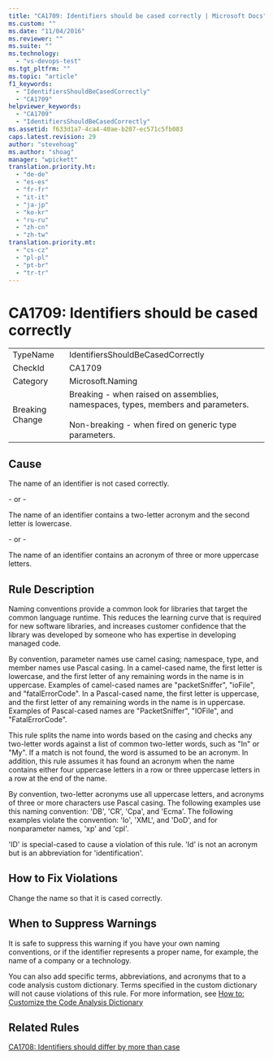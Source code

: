 ```yaml
---
title: "CA1709: Identifiers should be cased correctly | Microsoft Docs"
ms.custom: ""
ms.date: "11/04/2016"
ms.reviewer: ""
ms.suite: ""
ms.technology: 
  - "vs-devops-test"
ms.tgt_pltfrm: ""
ms.topic: "article"
f1_keywords: 
  - "IdentifiersShouldBeCasedCorrectly"
  - "CA1709"
helpviewer_keywords: 
  - "CA1709"
  - "IdentifiersShouldBeCasedCorrectly"
ms.assetid: f633d1a7-4ca4-40ae-b207-ec571c5fb083
caps.latest.revision: 29
author: "stevehoag"
ms.author: "shoag"
manager: "wpickett"
translation.priority.ht: 
  - "de-de"
  - "es-es"
  - "fr-fr"
  - "it-it"
  - "ja-jp"
  - "ko-kr"
  - "ru-ru"
  - "zh-cn"
  - "zh-tw"
translation.priority.mt: 
  - "cs-cz"
  - "pl-pl"
  - "pt-br"
  - "tr-tr"
---
```

# CA1709: Identifiers should be cased correctly
|||  
|-|-|  
|TypeName|IdentifiersShouldBeCasedCorrectly|  
|CheckId|CA1709|  
|Category|Microsoft.Naming|  
|Breaking Change|Breaking - when raised on assemblies, namespaces, types, members and parameters.<br /><br /> Non-breaking - when fired on generic type parameters.|  
  
## Cause  
 The name of an identifier is not cased correctly.  
  
 \- or -  
  
 The name of an identifier contains a two-letter acronym and the second letter is lowercase.  
  
 \- or -  
  
 The name of an identifier contains an acronym of three or more uppercase letters.  
  
## Rule Description  
 Naming conventions provide a common look for libraries that target the common language runtime. This reduces the learning curve that is required for new software libraries, and increases customer confidence that the library was developed by someone who has expertise in developing managed code.  
  
 By convention, parameter names use camel casing; namespace, type, and member names use Pascal casing. In a camel-cased name, the first letter is lowercase, and the first letter of any remaining words in the name is in uppercase. Examples of camel-cased names are "packetSniffer", "ioFile", and "fatalErrorCode". In a Pascal-cased name, the first letter is uppercase, and the first letter of any remaining words in the name is in uppercase. Examples of Pascal-cased names are "PacketSniffer", "IOFile", and "FatalErrorCode".  
  
 This rule splits the name into words based on the casing and checks any two-letter words against a list of common two-letter words, such as "In" or "My". If a match is not found, the word is assumed to be an acronym. In addition, this rule assumes it has found an acronym when the name contains either four uppercase letters in a row or three uppercase letters in a row at the end of the name.  
  
 By convention, two-letter acronyms use all uppercase letters, and acronyms of three or more characters use Pascal casing. The following examples use this naming convention: 'DB', 'CR', 'Cpa', and 'Ecma'. The following examples violate the convention: 'Io', 'XML', and 'DoD', and for nonparameter names, 'xp' and 'cpl'.  
  
 'ID' is special-cased to cause a violation of this rule. 'Id' is not an acronym but is an abbreviation for 'identification'.  
  
## How to Fix Violations  
 Change the name so that it is cased correctly.  
  
## When to Suppress Warnings  
 It is safe to suppress this warning if you have your own naming conventions, or if the identifier represents a proper name, for example, the name of a company or a technology.  
  
 You can also add specific terms, abbreviations, and acronyms that to a code analysis custom dictionary. Terms specified in the custom dictionary will not cause violations of this rule. For more information, see [How to: Customize the Code Analysis Dictionary](../code-quality/how-to-customize-the-code-analysis-dictionary.md)  
  
## Related Rules  
 [CA1708: Identifiers should differ by more than case](../code-quality/ca1708-identifiers-should-differ-by-more-than-case.md)